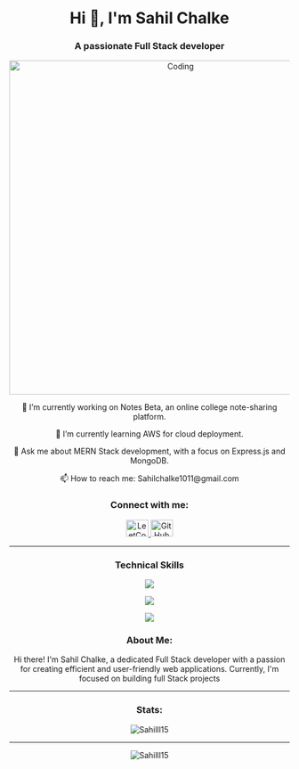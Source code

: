 <h1 align="center">Hi 👋, I'm Sahil Chalke</h1>
<h3 align="center">A passionate Full Stack developer</h3>

<p align="center">
  <img alt="Coding" width="600px" src="https://media.tenor.com/NOYF3f82b_gAAAAC/programmer.gif">
</p>

<p align="center">🔭 I’m currently working on Notes Beta, an online college note-sharing platform.</p>

<p align="center">🌱 I’m currently learning AWS for cloud deployment.</p>

<p align="center">💬 Ask me about MERN Stack development, with a focus on Express.js and MongoDB.</p>

<p align="center">📫 How to reach me: Sahilchalke1011@gmail.com</p>

<h3 align="center">Connect with me:</h3>
<p align="center">
  <a href="https://leetcode.com/sahilll15/" target="blank">
    <img src="https://raw.githubusercontent.com/rahuldkjain/github-profile-readme-generator/master/src/images/icons/Social/leet-code.svg" alt="LeetCode" height="30" width="40" />
  </a>
  <a href="https://github.com/sahilchalke" target="blank">
    <img src="https://raw.githubusercontent.com/rahuldkjain/github-profile-readme-generator/master/src/images/icons/Social/github.svg" alt="GitHub" height="30" width="40" />
  </a>
</p>
<hr>

<h3 align="center">Technical Skills</h3>
<p align="center">
  <img src="https://skillicons.dev/icons?i=js,mongodb,express,react,nodejs,typescript,next,mysql" />
</p>
<p align="center">
  <img src="https://skillicons.dev/icons?i=html,css,bootstrap,tailwind,git,github,firebase,django" />
</p>
<p align="center">  
  <img src="https://skillicons.dev/icons?i=docker,linux,netlify,nginx" />
</p>

<h3 align="center">About Me:</h3>
<p align="center">
  Hi there! I'm Sahil Chalke, a dedicated Full Stack developer with a passion for creating efficient and user-friendly web applications. Currently, I'm focused on building full Stack projects
</p>
<hr>

<h3 align="center">Stats:</h3>
<p align="center">
  <img src="https://github-readme-stats.vercel.app/api?username=Sahilll15&show_icons=true&locale=en" alt="Sahilll15" />
</p>
<hr>
<p align="center">
  <img src="https://github-readme-streak-stats.herokuapp.com/?user=Sahilll15&" alt="Sahilll15" />
</p>
